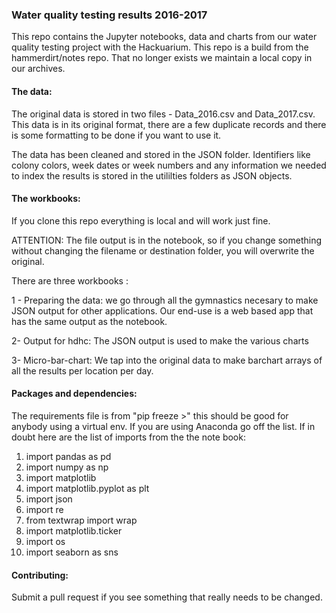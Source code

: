 ### Water quality testing results 2016-2017

This repo contains the Jupyter notebooks, data and charts from our water quality testing project with the Hackuarium. This repo is a build from the hammerdirt/notes repo. That no longer exists we maintain a local copy in our archives.

#### The data:
The original data is stored in two files - Data_2016.csv and Data_2017.csv. This data is in its original format, there are a few duplicate records and there is some formatting to be done if you want to use it.

The data has been cleaned and stored in the JSON folder. Identifiers like colony colors, week dates or week numbers and any information we needed to index the results is stored in the utililties folders as JSON objects.

#### The workbooks:

If you clone this repo everything is local and will work just fine.

ATTENTION: The file output is in the notebook, so if you change something without changing the filename or destination folder,
you will overwrite the original.


There are three workbooks : 

1 - Preparing the data: we go through all the gymnastics necesary to  make JSON output for other applications. Our end-use is a web based app that has the same output as the notebook.

2- Output for hdhc: The JSON output is used to make the various charts

3- Micro-bar-chart: We tap into the original data to make barchart arrays of all the results per location per day.

#### Packages and dependencies:

The requirements file is from "pip freeze >" this should be good for anybody using a virtual env. If you are using Anaconda
go off the list. If in doubt here are the list of imports from the the note book:

1. import pandas as pd
2. import numpy as np
3. import matplotlib
4. import matplotlib.pyplot as plt
5. import json
6. import re
7. from textwrap import wrap
8. import matplotlib.ticker
9. import os
10. import seaborn as sns

#### Contributing:

Submit a pull request if you see something that really needs to be changed.


